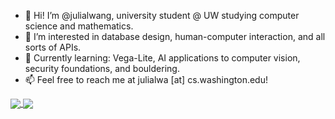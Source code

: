 - 👋 Hi! I’m @julialwang, university student @ UW studying computer science and mathematics.
- 👀 I’m interested in database design, human-computer interaction, and all sorts of APIs.
- 🌱 Currently learning: Vega-Lite, AI applications to computer vision, security foundations, and bouldering.
- 📫 Feel free to reach me at julialwa [at] cs.washington.edu!

<a href="https://github.com/julialwang/github-readme-stats">
  <img align="center" src="https://github-readme-stats.vercel.app/api?username=julialwang&show_icons=true&include_all_commits=true&hide=stars" />
</a>
<a href="https://github.com/julialwang/github-readme-stats">
  <img align="center" src="https://github-readme-stats.vercel.app/api/top-langs/?username=julialwang&layout=compact" />
</a>
